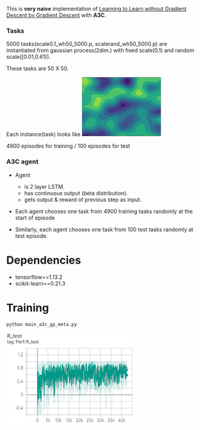 This is **very naive** implementation of [Learning to Learn without Gradient Descent by Gradient Descent](https://arxiv.org/abs/1611.03824) with **A3C**.

### Tasks
5000 tasks(scale0.1_wh50_5000.p, scalerand_wh50_5000.p) are instantiated from gaussian process(2dim.) with fixed scale(0.1) and random scale([0.01,0.61)).

These tasks are 50 X 50.

Each instance(task) looks like
![gptask](./images/gptask.PNG)

4900 episodes for training / 100 episodes for test

### A3C agent
- Agent
	- is 2 layer LSTM.
	- has continuous output (beta distribution).
	- gets output & reward of previous step as input.
	
- Each agent chooses one task from 4900 training tasks randomly at the start of episode
- Similarly, each agent chooses one task from 100 test tasks randomly at test episode.

# Dependencies
- tensorflow==1.13.2
- scikit-learn==0.21.3

# Training
	python main_a3c_gp_meta.py

![r_test](./images/r_test.PNG)
